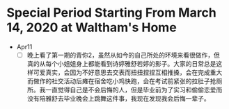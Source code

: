 # Special Period Starting From March 14, 2020 at Waltham's Home
- Apr11
    - [ ] 晚上看了第一期的青你2，虽然从如今的自己所处的环境来看很做作，但真的从每个小姐姐身上都能看到诗婷雅舒若婷的影子。大家的日常总是这样可爱真实，会因为不好意思去交表而扭扭捏捏互相推搡，会在完成重大而做作的社交活动后瘫在宿舍吃小鸡快跑，会在考试前紧张的拉肚子抢厕所。我一直觉得自己是不会后悔的人，但是毕业前为了实习和偷偷恋爱而没有陪雅舒去毕业晚会上跳舞这件事，我现在发现我会后悔一辈子。
